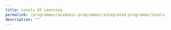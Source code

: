 ```yaml
---
title: Levels Of Learning
permalink: /programmes/academic-programmes/integrated-programme/levels-of-learning/
description: ""
---
```

